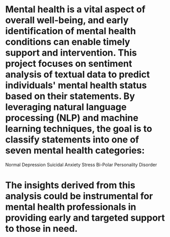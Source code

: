 # Mental health is a vital aspect of overall well-being, and early identification of mental health conditions can enable timely support and intervention. This project focuses on sentiment analysis of textual data to predict individuals' mental health status based on their statements. By leveraging natural language processing (NLP) and machine learning techniques, the goal is to classify statements into one of seven mental health categories:

Normal
Depression
Suicidal
Anxiety
Stress
Bi-Polar
Personality Disorder

# The insights derived from this analysis could be instrumental for mental health professionals in providing early and targeted support to those in need.
